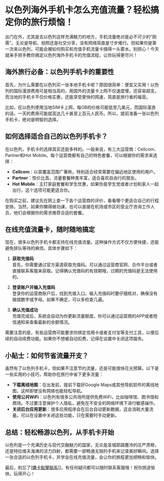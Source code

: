 # 以色列海外手机卡怎么充值流量？轻松搞定你的旅行烦恼！

出门在外，尤其是去以色列这样充满魅力的地方，手机流量绝对是必不可少的“刚需”。无论是导航、拍照还是社交分享，没有网络简直是寸步难行。但如果你是第一次来以色列，可能会被如何购买和充值手机流量卡搞得一头雾水。别担心！今天就来手把手教你搞定以色列海外手机卡的充值流程，让你玩得更尽兴！

## 海外旅行必备：以色列手机卡的重要性

首先，为什么需要在以色列买一张本地手机卡呢？原因很简单：便宜又实用！以色列的国际漫游费用可是相当高的，用国外的流量卡上网不仅速度慢，还容易超支。而当地的手机卡不仅价格实惠，还能享受更快的网速，简直是旅行者的福音。

比如，在以色列使用当地SIM卡上网，每GB的价格可能低至几美元，而国际漫游的话，一天的费用可能就高达几十甚至上百元人民币。所以，提前准备一张以色列手机卡，绝对是明智的选择。

## 如何选择适合自己的以色列手机卡？

在以色列，手机卡的选择其实还挺多样的。一般来说，有三大运营商：Cellcom、Partner和Hot Mobile。每个运营商都有自己的特色套餐，可以根据你的需求来选择：

- **Cellcom**：以其覆盖范围广著称，特别适合经常需要在偏远地区使用的用户。
- **Partner**：性价比高，流量套餐种类丰富，适合喜欢自由行的朋友。
- **Hot Mobile**：主打家庭套餐和学生优惠，如果你是学生党或者计划和家人一起出行，这个选项可能更适合你。

在购买之前，建议先在网上查一下各个运营商的评价，看看哪个更适合自己的行程安排。当然，如果你懒得做功课，也可以直接在机场或市区的营业厅咨询工作人员，他们会根据你的需求推荐合适的套餐。

## 在线充值流量卡，随时随地搞定

现在，很多以色列手机卡都支持在线充值流量。这种操作方式不仅方便快捷，还能避免排队等待的麻烦。具体步骤如下：

1. **获取充值码**  
   首先，你需要通过官方渠道获取充值码。可以通过运营商官网、合作平台或者直接联系客服来获取。记得确认充值码的有效期哦，过期的充值码是无法使用的。

2. **登录账户并输入充值码**  
   登录你的运营商账户后，找到充值入口。输入充值码时要仔细核对，确保没有输错数字或字母。如果不确定，可以多检查几遍。

3. **确认充值成功**  
   充值完成后，系统会自动为你更新流量额度。你可以通过运营商的APP或者短信通知来查看最新的余额情况。

需要注意的是，有些运营商可能要求你绑定信用卡或者支付宝等支付工具，以便后续的自动续费功能。如果你不想被自动扣费，记得在设置中关闭这项服务。

## 小贴士：如何节省流量开支？

虽然有了以色列手机卡，但如果不注意节约流量，还是可能很快花光预算。以下是一些实用的小技巧，帮助你在旅行中省下更多流量：

- **下载离线地图**：在出发前，提前下载好Google Maps或其他导航软件的离线地图，这样即使没有网络也能轻松导航。
- **使用公共WiFi**：以色列有很多公共场所提供免费WiFi，比如咖啡馆、图书馆和商场。不过要注意保护个人隐私，避免在不安全的网络环境下进行敏感操作。
- **关闭后台应用更新**：很多应用程序会在后台自动更新数据，这会消耗大量流量。可以在设置中关闭这些功能，只在需要时手动更新。

## 总结：轻松畅游以色列，从手机卡开始

以色列是一个充满历史与现代交融魅力的国家，无论是圣城耶路撒冷的庄严肃穆，还是特拉维夫海滩的活力四射，都需要一部畅通无阻的手机来记录美好瞬间。选择一张合适的以色列手机卡，并学会在线充值流量，会让你的旅程更加顺畅和愉快。

最后，别忘了[[購卡點擊聯系](https://t.me/s/esim1088)]]，有任何疑问都可以随时联系客服哦！祝你旅途愉快，玩得开心！